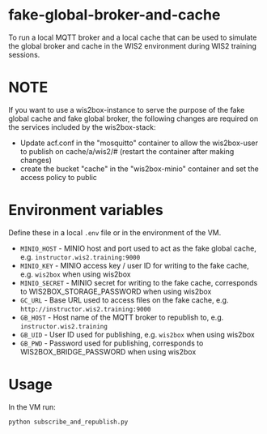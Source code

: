 # fake-global-broker-and-cache

To run a local MQTT broker and a local cache that can be used to simulate the global broker and cache in the WIS2 environment during WIS2 training sessions.

# NOTE

If you want to use a wis2box-instance to serve the purpose of the fake global cache and fake global broker, the following changes are required on the services included by the wis2box-stack:

* Update acf.conf in the "mosquitto" container to allow the wis2box-user to publish on cache/a/wis2/# (restart the container after making changes)
* create the bucket "cache" in the "wis2box-minio" container and set the access policy to public

# Environment variables

Define these in a local ``.env`` file or in the environment of the VM.

* ``MINIO_HOST`` - MINIO host and port used to act as the fake global cache, e.g. ``instructor.wis2.training:9000`` 
* ``MINIO_KEY``  - MINIO access key / user ID for writing to the fake cache, e.g. ``wis2box`` when using wis2box
* ``MINIO_SECRET`` - MINIO secret for writing to the fake cache, corresponds to WIS2BOX_STORAGE_PASSWORD when using wis2box
* ``GC_URL`` - Base URL used to access files on the fake cache, e.g.  ``http://instructor.wis2.training:9000``
* ``GB_HOST`` - Host name of the MQTT broker to republish to, e.g. ``instructor.wis2.training``
* ``GB_UID`` - User ID used for publishing, e.g. ``wis2box`` when using wis2box
* ``GB_PWD`` - Password used for publishing, corresponds to WIS2BOX_BRIDGE_PASSWORD when using wis2box

# Usage

In the VM run:

``python subscribe_and_republish.py``

